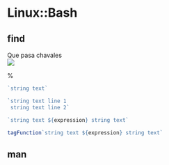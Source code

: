 # Linux::Bash

## find

<div class="container">
    Que pasa chavales
    <br>
    <img src="https://media.giphy.com/media/yJFeycRK2DB4c/giphy.gif">
</div>

%

```js
`string text`

`string text line 1
 string text line 2`

`string text ${expression} string text`

tagFunction`string text ${expression} string text`
```

## man

<!-- notecardId: 1691545575953 -->

